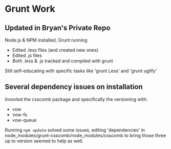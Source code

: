 Grunt Work
=====================
## Updated in Bryan's Private Repo
Node.js & NPM installed, Grunt running
* Edited .less files (and created new ones)
* Edited .js files
* Both .less & .js tracked and compiled with grunt

Still self-educating with specific tasks like 'grunt Less' and 'grunt uglify'

## Several dependency issues on installation
Invovled the csscomb package and specifically the versioning with:
* vow
* vow-fs
* vow-queue

Running `npm update` solved some issues, editing 'dependencies' in node_modules/grunt-csscomb/node_modules/csscomb to bring those three up to version seemed to help as well.

